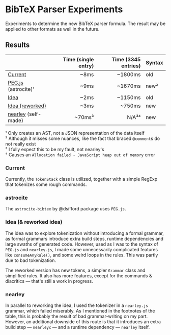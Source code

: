 # BibTeX Parser Experiments

Experiments to determine the new BibTeX parser formula. The result may be applied
to other formats as well in the future.

## Results

|                                       | Time (single entry) | Time (3345 entries) | Syntax |
|---------------------------------------|--------------------:|--------------------:|--------|
| [Current](/src/current)               |                ~8ms |             ~1800ms | old    |
| [PEG.js](/src/astrocite) (astrocite)¹ |                ~9ms |             ~1670ms | new²   |
| [Idea](/src/idea)                     |                ~2ms |             ~1150ms | old    |
| [Idea (reworked)](/src/idea-reworked) |                ~3ms |              ~750ms | new    |
| [nearley](/src/nearley) (self-made)   |              ~70ms³ |               N/A³⁴ | new    |

¹ Only creates an AST, not a JSON representation of the data itself  
² Although it misses some nuances, like the fact that braced `@comment`s do not really exist  
³ I fully expect this to be my fault, not nearley's  
⁴ Causes an `Allocation failed - JavaScript heap out of memory` error  

### Current

Currently, the `TokenStack` class is utilized, together with a simple RegExp that
tokenizes some rough commands.

### astrocite

The `astrocite-bibtex` by @dsifford package uses `PEG.js`.

### Idea (& reworked idea)

The idea was to explore tokenization without introducing a formal grammar, as
formal grammars introduce extra build steps, runtime dependencies and large swaths
of generated code. However, used as I was to the syntax of `PEG.js` and `nearley.js`,
I made some unnecessarily complicated features like `consumeAnyRule()`, and some
weird loops in the rules. This was partly due to bad tokenization.

The reworked version has new tokens, a simpler `Grammar` class and simplified
rules. It also has more features, except for the commands & diacritics — that's
still a work in progress.

### nearley

In parallel to reworking the idea, I used the tokenizer in a `nearley.js` grammar,
which failed miserably. As I mentioned in the footnotes of the table, this is
probably the result of bad grammar-writing on my part. However, an additional
downside of this route is that it introduces an extra build step — `nearleyc` —
and a runtime dependency — `nearley` itself.

